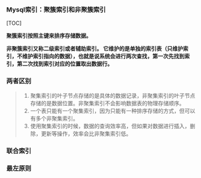 ### Mysql索引：聚簇索引和非聚簇索引

[TOC]

**聚簇索引按照主键来排序存储数据。**

**非聚簇索引又称二级索引或者辅助索引。 它维护的是单独的索引表（只维护索引，不维护索引指向的数据），也就是说系统会进行两次查找，第一次先找到索引，第二次找到索引对应的位置取出数据行。**

### 两者区别

> 1. 聚集索引的叶子节点存储的是具体的数据记录，非聚集索引的叶子节点存储的是数据位置。非聚集索引不会影响数据表的物理存储顺序。
> 2. 一个表只能有一个聚集索引，因为只能有一种排序存储的方式，但可以有多个非聚集索引。
> 3. 使用聚集索引的时候，数据的查询效率高，但如果对数据进行插入，删除，更新等操作，效率会比非聚集索引低。

### 联合索引

### 最左原则
